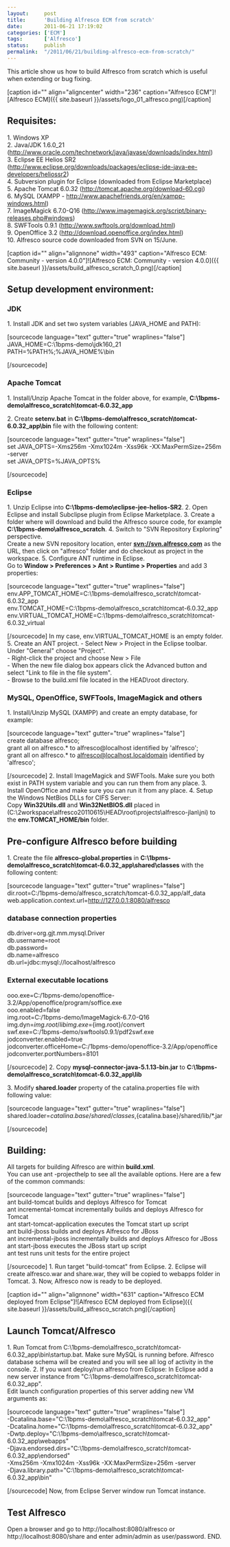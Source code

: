 ```yaml
---
layout:     post
title:      'Building Alfresco ECM from scratch'
date:       2011-06-21 17:19:02
categories: ['ECM']
tags:       ['Alfresco']
status:     publish 
permalink:  "/2011/06/21/building-alfresco-ecm-from-scratch/"
---
```

This article show us how to build Alfresco from scratch which is useful when extending or bug fixing.

[caption id="" align="aligncenter" width="236" caption="Alfresco ECM"]![Alfresco ECM]({{ site.baseurl }}/assets/logo_01_alfresco.png)[/caption]

## Requisites:
1\. Windows XP  
2\. Java/JDK 1.6.0_21 (<http://www.oracle.com/technetwork/java/javase/downloads/index.html>)  
3\. Eclipse EE Helios SR2 (<http://www.eclipse.org/downloads/packages/eclipse-ide-java-ee-developers/heliossr2>)  
4\. Subversion plugin for Eclipse (downloaded from Eclipse Marketplace)  
5\. Apache Tomcat 6.0.32 (<http://tomcat.apache.org/download-60.cgi>)  
6\. MySQL (XAMPP - <http://www.apachefriends.org/en/xampp-windows.html>)  
7\. ImageMagick ﻿6.7.0-Q16 (<http://www.imagemagick.org/script/binary-releases.php#windows>)  
8\. SWFTools 0.9.1 (<http://www.swftools.org/download.html>)  
9\. OpenOffice 3.2 (<http://download.openoffice.org/index.html>)  
10\. Alfresco source code downloaded from SVN on 15/June.

[caption id="" align="alignnone" width="493" caption="Alfresco ECM: Community - version 4.0.0"]![Alfresco ECM: Community - version 4.0.0]({{ site.baseurl }}/assets/build_alfresco_scratch_0.png)[/caption]

## Setup development environment:

### JDK 
1\. Install JDK and set two system variables (JAVA_HOME and PATH):

[sourcecode language="text" gutter="true" wraplines="false"]  
JAVA_HOME=C:\1bpms-demo\jdk160_21  
PATH=%PATH%;%JAVA_HOME%\bin  

[/sourcecode]

### Apache Tomcat 
1\. Install/Unzip Apache Tomcat in the folder above, for example, **C:\1bpms-demo\alfresco_scratch\tomcat-6.0.32_app**

2\. Create **setenv.bat** in **C:\1bpms-demo\alfresco_scratch\tomcat-6.0.32_app\bin** file with the following content:

[sourcecode language="text" gutter="true" wraplines="false"]  
set JAVA_OPTS=-Xms256m -Xmx1024m -Xss96k -XX:MaxPermSize=256m -server  
set JAVA_OPTS=%JAVA_OPTS%  

[/sourcecode]

### Eclipse 
1\. Unzip Eclipse into **C:\1bpms-demo\eclipse-jee-helios-SR2**.
2\. Open Eclipse and install Subclipse plugin from Eclipse Marketplace.
3\. Create a folder where will download and build the Alfresco source code, for example﻿ **C:\1bpms-demo\alfresco_scratch**.
4\. Switch to "SVN Repository Exploring" perspective.  
Create a new SVN repository location, enter **<svn://svn.alfresco.com>** as the URL, then click on "alfresco" folder and do checkout as project in the workspace.
5\. Configure ANT runtime in Eclipse.  
Go to **Window > Preferences > Ant > Runtime > Properties** and add 3 properties:

[sourcecode language="text" gutter="true" wraplines="false"]  
env.APP_TOMCAT_HOME=C:\1bpms-demo\alfresco_scratch\tomcat-6.0.32_app  
env.TOMCAT_HOME=C:\1bpms-demo\alfresco_scratch\tomcat-6.0.32_app  
env.VIRTUAL_TOMCAT_HOME=C:\1bpms-demo\alfresco_scratch\tomcat-6.0.32_virtual  

[/sourcecode]
In my case, env.VIRTUAL_TOMCAT_HOME is an empty folder.
5\. Create an ANT project. 
\- Select New > Project in the Eclipse toolbar. Under "General" choose "Project".  
\- Right-click the project and choose New > File  
\- When the new file dialog box appears click the Advanced button and select "Link to file in the file system".  
\- Browse to the build.xml file located in the HEAD\root directory.

### MySQL, OpenOffice, SWFTools, ImageMagick and others 
1\. Install/Unzip MySQL (XAMPP) and create an empty database, for example:

[sourcecode language="text" gutter="true" wraplines="false"]  
create database alfresco;  
grant all on alfresco.* to alfresco@localhost identified by 'alfresco';  
grant all on alfresco.* to alfresco@localhost.localdomain identified by 'alfresco';  

[/sourcecode]
2\. Install ImageMagick and SWFTools. Make sure you both exist in PATH system variable and you can run them from any place.
3\. Install OpenOffice and make sure you can run it from any place.
4\. Setup the Windows NetBios DLLs for CIFS Server:  
Copy **Win32Utils.dll** and **Win32NetBIOS.dll** placed in (C:\2workspace\alfresco20110615\HEAD\root\projects\alfresco-jlan\jni) to the **env.TOMCAT_HOME/bin** folder.

## Pre-configure Alfresco before building
1\. Create the file **alfresco-global.properties** ﻿in **C:\1bpms-demo\alfresco_scratch\tomcat-6.0.32_app\shared\classes** with the following content:

[sourcecode language="text" gutter="true" wraplines="false"]  
dir.root=C:/1bpms-demo/alfresco_scratch/tomcat-6.0.32_app/alf_data  
web.application.context.url=http://127.0.0.1:8080/alfresco  

### database connection properties ###  
db.driver=org.gjt.mm.mysql.Driver  
db.username=root  
db.password=  
db.name=alfresco  
db.url=jdbc:mysql://localhost/alfresco  

### External executable locations ###  
ooo.exe=C:/1bpms-demo/openoffice-3.2/App/openoffice/program/soffice.exe  
ooo.enabled=false  
img.root=C:/1bpms-demo/ImageMagick-6.7.0-Q16  
img.dyn=${img.root}/lib  
img.exe=${img.root}/convert  
swf.exe=C:/1bpms-demo/swftools0.9.1/pdf2swf.exe  
jodconverter.enabled=true  
jodconverter.officeHome=C:/1bpms-demo/openoffice-3.2/App/openoffice  
jodconverter.portNumbers=8101  

[/sourcecode]
2\. Copy **mysql-connector-java-5.1.13-bin.jar** to **C:\1bpms-demo\alfresco_scratch\tomcat-6.0.32_app\lib**

3\. Modify **shared.loader** property of the catalina.properties file with following value:

[sourcecode language="text" gutter="true" wraplines="false"]  
shared.loader=${catalina.base}/shared/classes,${catalina.base}/shared/lib/*.jar  

[/sourcecode]

## Building:
All targets for building Alfresco are within **build.xml**.  
You can use ant -projecthelp to see all the available options. Here are a few of the common commands:

[sourcecode language="text" gutter="true" wraplines="false"]  
ant build-tomcat builds and deploys Alfresco for Tomcat  
ant incremental-tomcat incrementally builds and deploys Alfresco for Tomcat  
ant start-tomcat-application executes the Tomcat start up script  
ant build-jboss builds and deploys Alfresco for JBoss  
ant incremental-jboss incrementally builds and deploys Alfresco for JBoss  
ant start-jboss executes the JBoss start up script  
ant test runs unit tests for the entire project  

[/sourcecode]
1\. Run target "build-tomcat" from Eclipse.
2\. Eclipse will create alfresco.war and share.war, they will be copied to webapps folder in Tomcat. 
3\. Now, Alfresco now is ready to be deployed.

[caption id="" align="alignnone" width="631" caption="Alfresco ECM deployed from Eclipse"]![Alfresco ECM deployed from Eclipse]({{ site.baseurl }}/assets/build_alfresco_scratch.png)[/caption]

## Launch Tomcat/Alfresco 
1\. Run Tomcat from C:\1bpms-demo\alfresco_scratch\tomcat-6.0.32_app\bin\startup.bat. Make sure MySQL is running before.
Alfresco database schema will be created and you will see all log of activity in the console.
2\. If you want deploy/run alfresco from Eclipse: 
In Eclipse add a new server instance from "C:\1bpms-demo\alfresco_scratch\tomcat-6.0.32_app".  
Edit launch configuration properties of this server adding new VM arguments as:

[sourcecode language="text" gutter="true" wraplines="false"]  
-Dcatalina.base="C:\1bpms-demo\alfresco_scratch\tomcat-6.0.32_app"  
-Dcatalina.home="C:\1bpms-demo\alfresco_scratch\tomcat-6.0.32_app"  
-Dwtp.deploy="C:\1bpms-demo\alfresco_scratch\tomcat-6.0.32_app\webapps"  
-Djava.endorsed.dirs="C:\1bpms-demo\alfresco_scratch\tomcat-6.0.32_app\endorsed"  
-Xms256m -Xmx1024m -Xss96k -XX:MaxPermSize=256m -server  
-Djava.library.path="C:\1bpms-demo\alfresco_scratch\tomcat-6.0.32_app\bin"  

[/sourcecode]
Now, from Eclipse Server window run Tomcat instance.

## Test Alfresco
Open a browser and go to http://localhost:8080/alfresco or http://localhost:8080/share and enter admin/admin as user/password.
END.
